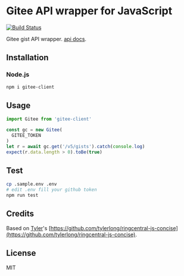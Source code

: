 # Gitee API wrapper for JavaScript

[![Build Status](https://travis-ci.com/electerm/gitee-js.svg?branch=release)](https://travis-ci.com/electerm/gitee-js)

Gitee gist API wrapper. [api docs](https://gitee.com/api/v5/swagger#/postV5Gists).

## Installation

### Node.js

```bash
npm i gitee-client
```

## Usage

```js
import Gitee from 'gitee-client'

const gc = new Gitee(
  GITEE_TOKEN
)
let r = await gc.get('/v5/gists').catch(console.log)
expect(r.data.length > 0).toBe(true)

```

## Test

```bash
cp .sample.env .env
# edit .env fill your github token
npm run test
```

## Credits

Based on [Tyler](https://github.com/tylerlong)'s [https://github.com/tylerlong/ringcentral-js-concise](https://github.com/tylerlong/ringcentral-js-concise).

## License

MIT
